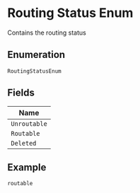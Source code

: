 
# Routing Status Enum

Contains the routing status

## Enumeration

`RoutingStatusEnum`

## Fields

| Name |
|  --- |
| `Unroutable` |
| `Routable` |
| `Deleted` |

## Example

```
routable
```


